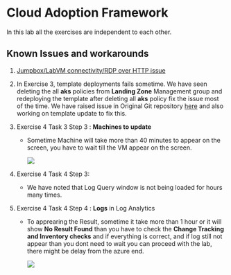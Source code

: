 # Cloud Adoption Framework

In this lab all the exercises are independent to each other.

## Known Issues and workarounds 
1. [Jumpbox/LabVM connectivity/RDP over HTTP issue](https://github.com/CloudLabsAI-Azure/Know-Before-You-Go/blob/main/AIW-KBYG/RDP-over-HTTP-Workaround.md#remote-desktop-functionality-known-issues-)

1. In Exercise 3, template deployments fails sometime. We have seen deleting the all **aks** policies from **Landing Zone** Management group and redeploying the template after deleting all **aks** policy fix the issue most of the time. We have raised issue in Original Git repository [here](https://github.com/Azure/Enterprise-Scale/issues/597) and also working on template update to fix this.

1. Exercise 4 Task 3 Step 3 : **Machines to update** 

   - Sometime Machine will take more than 40 minutes to appear on the screen, you have to wait till the VM appear on the screen.

     ![](https://github.com/CloudLabsAI-Azure/Know-Before-You-Go/blob/main/Labs/images/CAF%202.png)
     
1. Exercise 4 Task 4 Step 3: 

   - We have noted that Log Query window is not being loaded for hours many times.

1. Exercise 4  Task 4 Step 4 : **Logs** in Log Analytics

   - To apprearing the Result, sometime it take more than 1 hour or it will show **No Result Found** than you have to check the **Change Tracking and Inventory checks** and if everything is correct, and if log still not appear than you dont need to wait you can proceed with the lab, there might be delay from the azure end.

     ![](https://github.com/CloudLabsAI-Azure/Know-Before-You-Go/blob/main/Labs/images/CAF%201.png)
